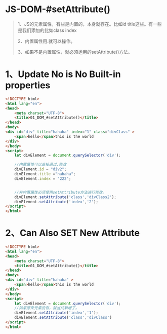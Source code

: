 # JS-DOM-#setAttribute()

> 1、JS的元素属性，有些是内置的，本身就存在。比如id title这些。有一些是我们添加的比如class index 
>
> 2、内置属性用.就可以操作。
>
> 3、如果不是内置属性，就必须运用的setAttribute()方法。

# 1、Update No is No Built-in properties

```html
<!DOCTYPE html>
<html lang="en">
<head>
    <meta charset="UTF-8">
    <title>01_DOM_#setAttribute()</title>
</head>
<body>
<div id="div" title="hahaha" index="1" class="divClass" >
    <span>hello</span>this is the world
</div>
</body>
<script>
    let divElement = document.querySelector('div');

    //内置属性可以直接通过.修改
    divElement.id = "div2";
    divElement.title ="hahaha";
    divElement.index = "222";


    //非内置属性必须使用setAttribute方法进行修改。
    divElement.setAttribute('class','divClass2');
    divElement.setAttribute('index','2');
</script>
</html>
```

# 2、Can Also SET New Attribute

```html
<!DOCTYPE html>
<html lang="en">
<head>
    <meta charset="UTF-8">
    <title>01_DOM_#setAttribute()</title>
</head>
<body>
<div id="div" title="hahaha" >
    <span>hello</span>this is the world
</div>
</body>
<script>
    let divElement = document.querySelector('div');
    //如果原来元素没有，就当成新增了。
    divElement.setAttribute('index','1');
    divElement.setAttribute('class','divClass')
</script>
</html>
```

